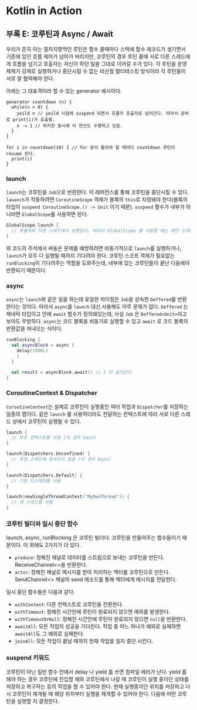 # Kotlin in Action

## 부록 E: 코루틴과 Async / Await

우리가 흔히 아는 절차지향적인 루틴은 함수 콜때마다 스택에 함수 레코드가 생기면서 기존에 있던 흐름 제어가 넘어가 버리지만,
코루틴의 경우 루틴 콜때 서로 다른 스레드에게 흐름을 넘기고 호출자는 자신이 하던 일을 그대로 이어갈 수가 있다.
각 루틴을 운영체제가 강제로 실행하거나 중단시킬 수 없는 비선점 멀티테스킹 방식이라 각 루틴들이 서로 잘 협력해야 한다.

아래는 그 대표격이라 할 수 있는 generator 예시이다.
```
generator countdown (n) {
  while(n > 0) {
    yeild n // yeild 시점에 suspend 되면서 흐름이 호출자로 넘어간다. 따라서 곧바로 print(i)가 호출됨.
    n -= 1 // 하지만 동시에 이 연산도 수행하고 있음.
  }
}

for i in countdown(10) { // for 문이 돌아야 할 때마다 countdown 루틴이 resume 된다.
  print(i)
}
```

### launch

`launch`는 코루틴을 `Job`으로 반환한다. 이 레퍼런스를 통해 코루틴을 중단시킬 수 있다.
`lauanch`가 작동하려면 `CoroutineScope` 객체가 블록의 `this`로 지정돼야 한다(블록의 타입이 `suspend CoroutineScope.() -> Unit` 이기 때문).
`suspend` 함수가 내부가 아니라면 `GlobalScope`를 사용하면 된다.

```kotlin
GlobalScope.launch {
  // 호출자와 다른 스레드에서 실행된다. 따라서 GlobalScope 를 사용할 때는 메인 스레드가 먼저 종료될 수 있지는 않은지 주의해야 한다. 
}
```

위 코드의 주석에서 써놓은 문제를 예방하려면 비동기적으로 `launch`를 실행하거나, `launch`가 모두 다 실행될 때까지 기다려야 한다.
코루틴 스코프 객체가 필요없는 `runBlocking`이 기다려주는 역할을 도와주는데, 내부에 있는 코루틴들이 끝난 다음에야 반환되기 때문이다.

### async

`async`는 `launch`와 같은 일을 하는데 유일한 차이점은 `Job`을 상속한 `Deffered`를 반환한다는 것이다. 따라서 `async`를 `launch` 대신 사용해도 아무 문제가 없다.
`Deffered` 는 제네릭 타입이고 안에 `await` 함수가 정의돼있는데, 사실 `Job` 은 `Deffered<Unit>`라고 보아도 무방하다. `async`는 코드 블록을 비동기로 실행할 수 있고
`await` 로 코드 블록의 반환값을 꺼내오는 식이다.

```kotlin
runBlocking {
  val asyncBlock = async {
    delay(1000L)
    1
  }
  
  val result = asyncBlock.await() // 1 이 들어간다.
}
```

### CoroutineContext & Dispatcher

`CoroutineContext`는 실제로 코루틴이 실행중인 여러 작업과 `Dispatcher`를 저장하는 일종의 맵이다.
같은 `launch` 를 사용하더라도 전달하는 컨택스트에 따라 서로 다른 스레드 상에서 코루틴이 실행될 수 있다.
```kotlin
launch {
  // 부모 컨택스트를 사용 (이 경우 main)
}

launch(Dispatchers.Unconfined) {
  // 특정 스레드에 종속되지 않음 (이 경우 main)
}

launch(Dispatchers.Default) {
  // 기본 디스패처를 사용
}

launch(newSingleThreadContext("MyOwnThread")) {
  // 새 스레드를 사용
}
```

### 코루틴 빌더와 일시 중단 함수

launch, async, runBlocking 은 코루틴 빌더다. 코루틴을 만들어주는 함수들이기 때문이다. 이 외에도 2가지가 더 있다.

* `produce`: 정해진 채널로 데이터를 스트림으로 보내는 코루틴을 만든다. ReceiveChannel<>을 반환한다.
* `actor`: 정해진 채널로 메시지를 받아 처리하는 액터를 코루틴으로 만든다. SendChannel<> 채널의 send 메소드를 통해 엑터에게 메시지를 전달한다.

일시 중단 함수들은 다음과 같다.

* `withContext`: 다른 컨텍스트로 코루틴을 전환한다.
* `withTimeout`: 정해진 시간안에 루틴이 완료되지 않으면 예외를 발생한다.
* `withTimeoutOrNull`: 정해진 시간안에 루틴이 완료되지 않으면 `null`을 반환한다.
* `awaitAll`: 모든 작업의 성공을 기다린다. 작업 중 어느 하나가 예외로 실패하면 `awaitAll`도 그 예외로 실패한다.
* `joinAll`: 모든 작업이 끝날 때까지 현재 작업을 일지 중단 시킨다.

### suspend 키워드

코루틴이 아닌 일반 함수 안에서 delay 나 yield 를 쓰면 컴파일 에러가 난다. yield 를 해야 하는 경우 코루틴에 진입할 때와 코루틴에서 나갈 때 코루틴이 실행 중이던 상태를 저장하고 복구하는 등의 작업을 할 수 있어야 한다. 현재 실행중이던 위치를 저장하고 다시 코루틴이 재개될 때 해당 위치부터 실행을 재개할 수 있어야 한다. 다음에 어떤 코루틴을 실행할 지 결정한다. 
